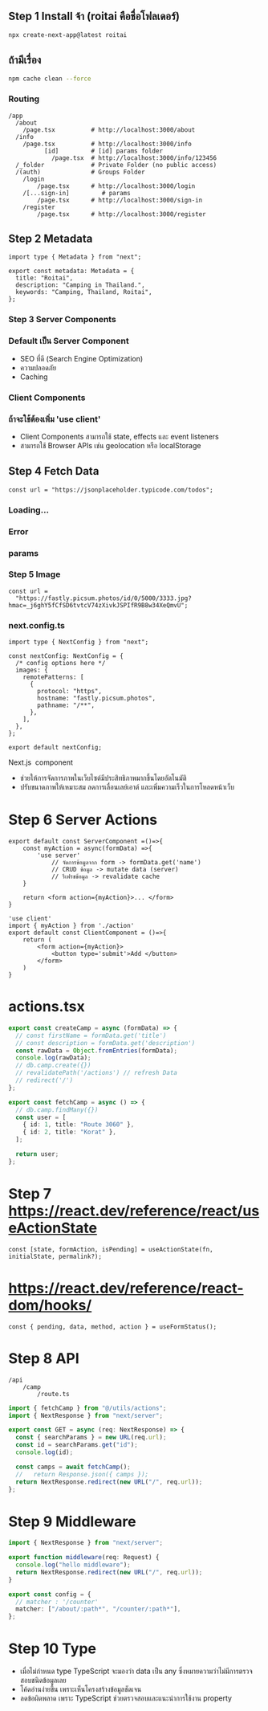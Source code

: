 ## Step 1 Install จ้า (roitai คือชื่อโฟลเดอร์)

```sh
npx create-next-app@latest roitai
```

## ถ้ามีเรื่อง

```sh
npm cache clean --force
```

### Routing

```plaintext
/app
  /about
    /page.tsx          # http://localhost:3000/about
  /info
    /page.tsx          # http://localhost:3000/info
          [id]         # [id] params folder
            /page.tsx  # http://localhost:3000/info/123456
  /_folder             # Private Folder (no public access)
  /(auth)              # Groups Folder
    /login
        /page.tsx      # http://localhost:3000/login
    /[...sign-in]         # params
        /page.tsx      # http://localhost:3000/sign-in
    /register
        /page.tsx      # http://localhost:3000/register
```

## Step 2 Metadata

```tsx
import type { Metadata } from "next";

export const metadata: Metadata = {
  title: "Roitai",
  description: "Camping in Thailand.",
  keywords: "Camping, Thailand, Roitai",
};
```

### Step 3 Server Components

### Default เป็น Server Component

- SEO ที่ดี (Search Engine Optimization)
- ความปลอดภัย
- Caching

### Client Components

### ถ้าจะใช้ต้องเพิ่ม 'use client'

- Client Components สามารถใช้ state, effects และ event listeners
- สามารถใช้ Browser APIs เช่น geolocation หรือ localStorage

## Step 4 Fetch Data

```tsx
const url = "https://jsonplaceholder.typicode.com/todos";
```

### Loading...

### Error

### params

### Step 5 Image

```tsx
const url =
  "https://fastly.picsum.photos/id/0/5000/3333.jpg?hmac=_j6ghY5fCfSD6tvtcV74zXivkJSPIfR9B8w34XeQmvU";
```

### next.config.ts

```tsx
import type { NextConfig } from "next";

const nextConfig: NextConfig = {
  /* config options here */
  images: {
    remotePatterns: [
      {
        protocol: "https",
        hostname: "fastly.picsum.photos",
        pathname: "/**",
      },
    ],
  },
};

export default nextConfig;
```

Next.js <Image /> component

- ช่วยให้การจัดการภาพในเว็บไซต์มีประสิทธิภาพมากขึ้นโดยอัตโนมัติ
- ปรับขนาดภาพให้เหมาะสม ลดการเลื่อนเลย์เอาต์ และเพิ่มความเร็วในการโหลดหน้าเว็บ

# Step 6 Server Actions

```tsx
export default const ServerComponent =()=>{
    const myAction = async(formData) =>{
        'use server'
            // จัดการข้อมูลจาก form -> formData.get('name')
            // CRUD ข้อมูล -> mutate data (server)
            // รีเฟรชข้อมูล -> revalidate cache
    }

    return <form action={myAction}>... </form>
}
```

```tsx
'use client'
import { myAction } from './action'
export default const ClientComponent = ()=>{
    return (
        <form action={myAction}>
            <button type='submit'>Add </button>
        </form>
    )
}

```

# actions.tsx

```ts
export const createCamp = async (formData) => {
  // const firstName = formData.get('title')
  // const description = formData.get('description')
  const rawData = Object.fromEntries(formData);
  console.log(rawData);
  // db.camp.create({})
  // revalidatePath('/actions') // refresh Data
  // redirect('/')
};

export const fetchCamp = async () => {
  // db.camp.findMany({})
  const user = [
    { id: 1, title: "Route 3060" },
    { id: 2, title: "Korat" },
  ];

  return user;
};
```

# Step 7 https://react.dev/reference/react/useActionState

```tsx
const [state, formAction, isPending] = useActionState(fn, initialState, permalink?);
```

# https://react.dev/reference/react-dom/hooks/

```tsx
const { pending, data, method, action } = useFormStatus();
```

# Step 8 API
```plaintext
/api
    /camp
        /route.ts
```
```ts
import { fetchCamp } from "@/utils/actions";
import { NextResponse } from "next/server";

export const GET = async (req: NextResponse) => {
  const { searchParams } = new URL(req.url);
  const id = searchParams.get("id");
  console.log(id);

  const camps = await fetchCamp();
  //   return Response.json({ camps });
  return NextResponse.redirect(new URL("/", req.url));
};
```

# Step 9 Middleware
```ts
import { NextResponse } from "next/server";

export function middleware(req: Request) {
  console.log("hello middleware");
  return NextResponse.redirect(new URL("/", req.url));
}

export const config = {
  // matcher : '/counter'
  matcher: ["/about/:path*", "/counter/:path*"],
};
```


# Step 10 Type 
- เมื่อไม่กำหนด type TypeScript จะมองว่า data เป็น any ซึ่งหมายความว่าไม่มีการตรวจสอบชนิดข้อมูลเลย
- โค้ดอ่านง่ายขึ้น เพราะเห็นโครงสร้างข้อมูลชัดเจน
- ลดข้อผิดพลาด เพราะ TypeScript ช่วยตรวจสอบและแนะนำการใช้งาน property
